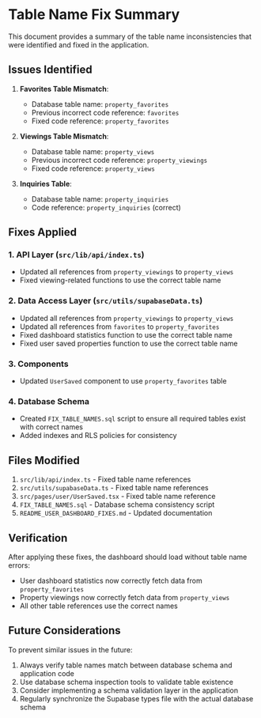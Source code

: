 # Table Name Fix Summary

This document provides a summary of the table name inconsistencies that were identified and fixed in the application.

## Issues Identified

1. **Favorites Table Mismatch**:
   - Database table name: `property_favorites`
   - Previous incorrect code reference: `favorites`
   - Fixed code reference: `property_favorites`

2. **Viewings Table Mismatch**:
   - Database table name: `property_views`
   - Previous incorrect code reference: `property_viewings`
   - Fixed code reference: `property_views`

3. **Inquiries Table**:
   - Database table name: `property_inquiries`
   - Code reference: `property_inquiries` (correct)

## Fixes Applied

### 1. API Layer (`src/lib/api/index.ts`)
- Updated all references from `property_viewings` to `property_views`
- Fixed viewing-related functions to use the correct table name

### 2. Data Access Layer (`src/utils/supabaseData.ts`)
- Updated all references from `property_viewings` to `property_views`
- Updated all references from `favorites` to `property_favorites`
- Fixed dashboard statistics function to use the correct table name
- Fixed user saved properties function to use the correct table name

### 3. Components
- Updated `UserSaved` component to use `property_favorites` table

### 4. Database Schema
- Created `FIX_TABLE_NAMES.sql` script to ensure all required tables exist with correct names
- Added indexes and RLS policies for consistency

## Files Modified

1. `src/lib/api/index.ts` - Fixed table name references
2. `src/utils/supabaseData.ts` - Fixed table name references
3. `src/pages/user/UserSaved.tsx` - Fixed table name reference
4. `FIX_TABLE_NAMES.sql` - Database schema consistency script
5. `README_USER_DASHBOARD_FIXES.md` - Updated documentation

## Verification

After applying these fixes, the dashboard should load without table name errors:
- User dashboard statistics now correctly fetch data from `property_favorites`
- Property viewings now correctly fetch data from `property_views`
- All other table references use the correct names

## Future Considerations

To prevent similar issues in the future:
1. Always verify table names match between database schema and application code
2. Use database schema inspection tools to validate table existence
3. Consider implementing a schema validation layer in the application
4. Regularly synchronize the Supabase types file with the actual database schema